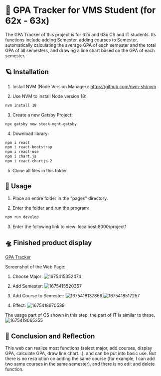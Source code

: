 # 🚀 GPA Tracker for VMS Student (for 62x - 63x)

The GPA Tracker of this project is for 62x and 63x CS and IT students. Its functions include adding Semester, adding courses to Semester, automatically calculating the average GPA of each semester and the total GPA of all semesters, and drawing a line chart based on the GPA of each semester.

## 🪐 Installation

1. Install NVM (Node Version Manager):
   https://github.com/nvm-sh/nvm

2. Use NVM to install Node version 18:
```bash
nvm install 18
```

3. Create a new Gatsby Project:
```bash
npx gatsby new stock-mgnt-gatsby
```

4. Download library:
```bash
npm i react
npm i react-bootstrap
npm i react-use
npm i chart.js
npm i react-chartjs-2
```

5. Clone all files in this folder.

## 🌠 Usage

1. Place an entire folder in the "pages" directory.

2. Enter the folder and run the program:
```bash
npm run develop
```

3. Enter the following link to view: localhost:8000/project1

## 🛸 Finished product display

[GPA Tracker](https://yeeeehao.github.io/project1/)

Screenshot of the Web Page:

1. Choose Major:
![1675415352474](https://user-images.githubusercontent.com/118656659/216558914-255b07d2-3efb-418a-945a-f3c4515ac82e.png)

2. Add Semester:
![1675415520357](https://user-images.githubusercontent.com/118656659/216559529-d6c02e94-8d39-44c6-bc17-64e762cb4b9c.png)

3. Add Course to Semester:
![1675418137866](https://user-images.githubusercontent.com/118656659/216571093-edad34eb-6d12-4764-a0f8-e1cc851269b5.png)
![1675418517257](https://user-images.githubusercontent.com/118656659/216571393-299b1c98-124c-4262-bbf5-4fcf9710e424.png)

4. Effect:
![1675418970539](https://user-images.githubusercontent.com/118656659/216572948-08d39b54-c47b-495a-b306-5ed74d41193e.png)

The usage part of CS shown in this step, the part of IT is similar to these.
![1675419065355](https://user-images.githubusercontent.com/118656659/216573305-13fc64c1-5624-4592-bc8b-21a70e492a46.png)

## 🌌 Conclusion and Reflection
This web can realize most functions (select major, add courses, display GPA, calculate GPA, draw line chart...), and can be put into basic use.
But there is no restriction on adding the same course (for example, I can add two same courses in the same semester), and there is no edit and delete function.
